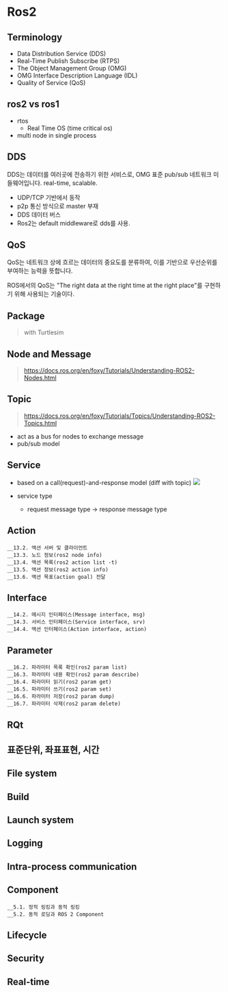 # Ros2

## Terminology
- Data Distribution Service (DDS)
- Real-Time Publish Subscribe (RTPS)
- The Object Management Group (OMG)
- OMG Interface Description Language (IDL)
- Quality of Service (QoS)

## ros2 vs ros1
- rtos
  - Real Time OS (time critical os)
- multi node in single process


## DDS

DDS는 데이터를 여러곳에 전송하기 위한 서비스로, OMG 표준 pub/sub 네트워크 미들웨어입니다. real-time, scalable.

- UDP/TCP 기반에서 동작
- p2p 통신 방식으로 master 부재
- DDS 데이터 버스
- Ros2는 default middleware로 dds를 사용.


## QoS
QoS는 네트워크 상에 흐르는 데이터의 중요도를 분류하여, 이를 기반으로 우선순위를 부여하는 능력을 뜻합니다.

ROS에서의 QoS는 "The right data at the right time at the right place"를 구현하기 위해 사용되는 기술이다.





## Package
> with Turtlesim

## Node and Message
> https://docs.ros.org/en/foxy/Tutorials/Understanding-ROS2-Nodes.html



## Topic
> https://docs.ros.org/en/foxy/Tutorials/Topics/Understanding-ROS2-Topics.html


- act as a bus for nodes to exchange message
- pub/sub model


## Service

- based on a call(request)-and-response model (diff with topic)
![](https://docs.ros.org/en/foxy/_images/Service-MultipleServiceClient.gif)

- service type
  - request message type -> response message type

## Action
```
__13.2. 액션 서버 및 클라이언트
__13.3. 노드 정보(ros2 node info)
__13.4. 액션 목록(ros2 action list -t)
__13.5. 액션 정보(ros2 action info)
__13.6. 액션 목표(action goal) 전달
```

## Interface
```
__14.2. 메시지 인터페이스(Message interface, msg)
__14.3. 서비스 인터페이스(Service interface, srv)
__14.4. 액션 인터페이스(Action interface, action)
```

## Parameter
```
__16.2. 파라미터 목록 확인(ros2 param list)
__16.3. 파라미터 내용 확인(ros2 param describe)
__16.4. 파라미터 읽기(ros2 param get)
__16.5. 파라미터 쓰기(ros2 param set)
__16.6. 파라미터 저장(ros2 param dump)
__16.7. 파라미터 삭제(ros2 param delete)
```

## RQt

## 표준단위, 좌표표현, 시간
## File system
## Build
## Launch system
## Logging
## Intra-process communication
## Component
```
__5.1. 정적 링킹과 동적 링킹
__5.2. 동적 로딩과 ROS 2 Component
```

## Lifecycle
## Security
## Real-time
